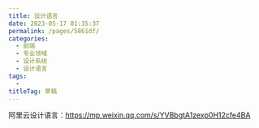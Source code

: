```yaml
---
title: 设计语言
date: 2023-05-17 01:35:37
permalink: /pages/5861df/
categories: 
  - 前端
  - 专业领域
  - 设计系统
  - 设计语言
tags: 
  - 
titleTag: 草稿
---
```

阿里云设计语言：https://mp.weixin.qq.com/s/YVBbgtA1zexp0H12cfe4BA